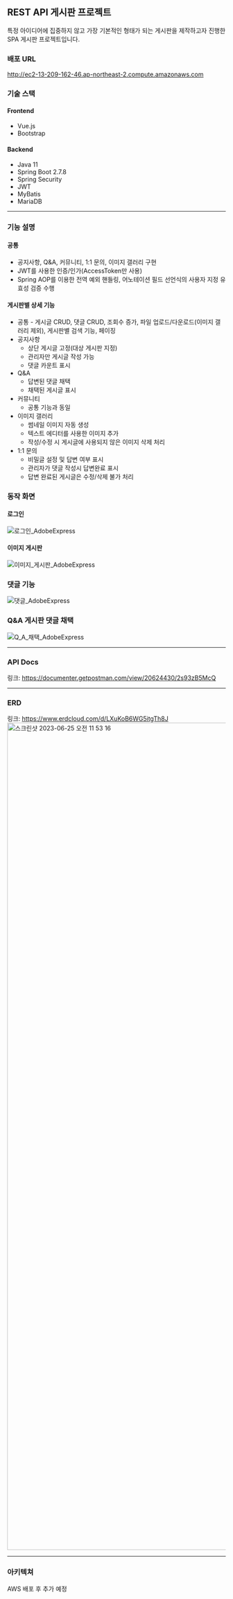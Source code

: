 ## REST API 게시판 프로젝트
특정 아이디어에 집중하지 않고 가장 기본적인 형태가 되는 게시판을 제작하고자 진행한 SPA 게시판 프로젝트입니다.

### 배포 URL
http://ec2-13-209-162-46.ap-northeast-2.compute.amazonaws.com

### 기술 스택
#### Frontend
- Vue.js
- Bootstrap
#### Backend
- Java 11
- Spring Boot 2.7.8
- Spring Security
- JWT
- MyBatis
- MariaDB
<hr>

### 기능 설명
#### 공통
- 공지사항, Q&A, 커뮤니티, 1:1 문의, 이미지 갤러리 구현
- JWT를 사용한 인증/인가(AccessToken만 사용)
- Spring AOP를 이용한 전역 예외 핸들링, 어노테이션 필드 선언식의 사용자 지정 유효성 검증 수행
#### 게시판별 상세 기능
- 공통 - 게시글 CRUD, 댓글 CRUD, 조회수 증가, 파일 업로드/다운로드(이미지 갤러리 제외), 게시판별 검색 기능, 페이징
- 공지사항
  - 상단 게시글 고정(대상 게시판 지정)
  - 관리자만 게시글 작성 가능
  - 댓글 카운트 표시
- Q&A
  - 답변된 댓글 채택
  - 채택된 게시글 표시
- 커뮤니티
  - 공통 기능과 동일
- 이미지 갤러리
  - 썸네일 이미지 자동 생성
  - 텍스트 에디터를 사용한 이미지 추가
  - 작성/수정 시 게시글에 사용되지 않은 이미지 삭제 처리
- 1:1 문의
  - 비밀글 설정 및 답변 여부 표시
  - 관리자가 댓글 작성시 답변완료 표시
  - 답변 완료된 게시글은 수정/삭제 불가 처리
### 동작 화면
#### 로그인
![로그인_AdobeExpress](https://github.com/thddntjr1234/Board_V4/assets/29126159/4bd8a7b2-2736-47bd-915a-3f2f9d0f506f)
#### 이미지 게시판
![이미지_게시판_AdobeExpress](https://github.com/thddntjr1234/Board_V4/assets/29126159/fc513ecd-e1a1-4688-862b-fdd2325a7ebe)
### 댓글 기능
![댓글_AdobeExpress](https://github.com/thddntjr1234/Board_V4/assets/29126159/146c8237-b429-4886-8d5c-910de91c4769)
### Q&A 게시판 댓글 채택
![Q_A_채택_AdobeExpress](https://github.com/thddntjr1234/Board_V4/assets/29126159/78bfedfd-ad78-4176-a64e-b74ebfcd2336)
<hr>

### API Docs
링크: https://documenter.getpostman.com/view/20624430/2s93zB5McQ
<hr>

### ERD
링크: https://www.erdcloud.com/d/LXuKoB6WG5itgTh8J
<img width="1908" alt="스크린샷 2023-06-25 오전 11 53 16" src="https://github.com/thddntjr1234/Board_V4/assets/29126159/e8c6a2c1-a3e2-47f9-93e2-197653b0c6d0">
<hr>

### 아키텍쳐
AWS 배포 후 추가 예정

